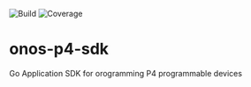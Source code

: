 ![Build](https://github.com/onosproject/onos-p4-sdk/workflows/build/badge.svg)
![Coverage](https://img.shields.io/badge/Coverage-66.4%25-yellow)



<!--
SPDX-FileCopyrightText: 2022 Intel Corporation

SPDX-License-Identifier: Apache-2.0
-->

# onos-p4-sdk
Go Application SDK for orogramming P4 programmable devices 
